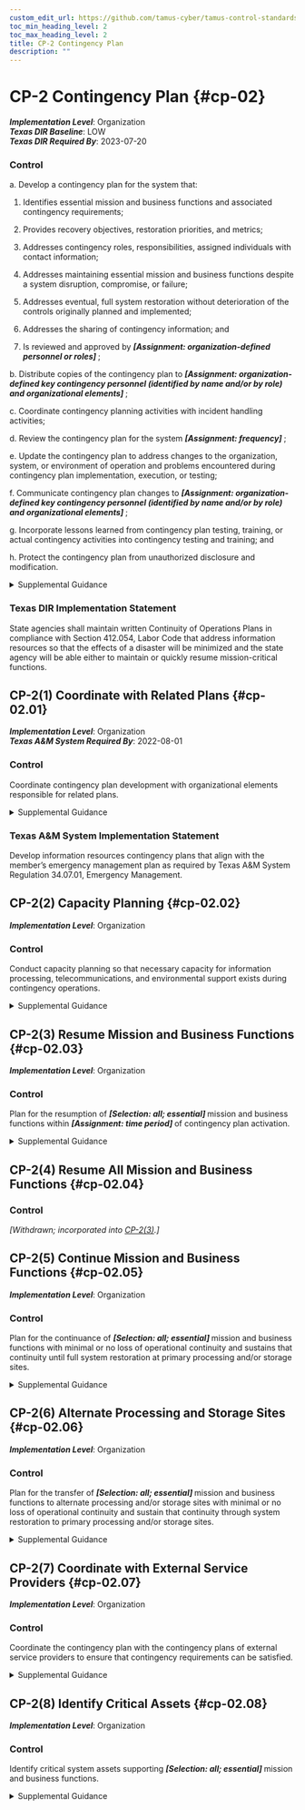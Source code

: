 ```yaml
---
custom_edit_url: https://github.com/tamus-cyber/tamus-control-standards/tree/main/content/tamus.edu/TAMUS_profile.xml
toc_min_heading_level: 2
toc_max_heading_level: 2
title: CP-2 Contingency Plan
description: ""
---
```


# CP-2 Contingency Plan {#cp-02}

_**Implementation Level**_: Organization\
_**Texas DIR Baseline**_: LOW\
_**Texas DIR Required By**_: 2023-07-20

### Control



a. Develop a contingency plan for the system that:

1. Identifies essential mission and business functions and associated contingency requirements;

2. Provides recovery objectives, restoration priorities, and metrics;

3. Addresses contingency roles, responsibilities, assigned individuals with contact information;

4. Addresses maintaining essential mission and business functions despite a system disruption, compromise, or failure;

5. Addresses eventual, full system restoration without deterioration of the controls originally planned and implemented;

6. Addresses the sharing of contingency information; and

7. Is reviewed and approved by <strong title="cp-2_prm_1"> <em>[Assignment: organization-defined personnel or roles]</em> </strong>;

b. Distribute copies of the contingency plan to <strong title="cp-2_prm_2"> <em>[Assignment: organization-defined key contingency personnel (identified by name and/or by role) and organizational elements]</em> </strong>;

c. Coordinate contingency planning activities with incident handling activities;

d. Review the contingency plan for the system <strong title="cp-02_odp.05"> <em>[Assignment: frequency]</em> </strong>;

e. Update the contingency plan to address changes to the organization, system, or environment of operation and problems encountered during contingency plan implementation, execution, or testing;

f. Communicate contingency plan changes to <strong title="cp-2_prm_4"> <em>[Assignment: organization-defined key contingency personnel (identified by name and/or by role) and organizational elements]</em> </strong>;

g. Incorporate lessons learned from contingency plan testing, training, or actual contingency activities into contingency testing and training; and

h. Protect the contingency plan from unauthorized disclosure and modification.


<details><summary>Supplemental Guidance</summary>Contingency planning for systems is part of an overall program for achieving continuity of operations for organizational mission and business functions. Contingency planning addresses system restoration and implementation of alternative mission or business processes when systems are compromised or breached. Contingency planning is considered throughout the system development life cycle and is a fundamental part of the system design. Systems can be designed for redundancy, to provide backup capabilities, and for resilience. Contingency plans reflect the degree of restoration required for organizational systems since not all systems need to fully recover to achieve the level of continuity of operations desired. System recovery objectives reflect applicable laws, executive orders, directives, regulations, policies, standards, guidelines, organizational risk tolerance, and system impact level.<br/><br/>Actions addressed in contingency plans include orderly system degradation, system shutdown, fallback to a manual mode, alternate information flows, and operating in modes reserved for when systems are under attack. By coordinating contingency planning with incident handling activities, organizations ensure that the necessary planning activities are in place and activated in the event of an incident. Organizations consider whether continuity of operations during an incident conflicts with the capability to automatically disable the system, as specified in [IR-4(5)](/catalog/ir/ir-04#ir-04.05) . Incident response planning is part of contingency planning for organizations and is addressed in the  (Incident Response) family.</details>

### Texas DIR Implementation Statement

State agencies shall maintain written Continuity of Operations Plans in compliance with Section 412.054, Labor Code that address information resources so that the effects of a disaster will be minimized and the state agency will be able either to maintain or quickly resume mission-critical functions.



## CP-2(1) Coordinate with Related Plans {#cp-02.01}

_**Implementation Level**_: Organization\
_**Texas A&M System Required By**_: 2022-08-01

### Control

Coordinate contingency plan development with organizational elements responsible for related plans.


<details><summary>Supplemental Guidance</summary>Plans that are related to contingency plans include Business Continuity Plans, Disaster Recovery Plans, Critical Infrastructure Plans, Continuity of Operations Plans, Crisis Communications Plans, Insider Threat Implementation Plans, Data Breach Response Plans, Cyber Incident Response Plans, Breach Response Plans, and Occupant Emergency Plans.</details>

### Texas A&M System Implementation Statement

Develop information resources contingency plans that align with the member’s emergency management plan as required by Texas A\&M System Regulation 34.07.01, Emergency Management.



## CP-2(2) Capacity Planning {#cp-02.02}

_**Implementation Level**_: Organization

### Control

Conduct capacity planning so that necessary capacity for information processing, telecommunications, and environmental support exists during contingency operations.


<details><summary>Supplemental Guidance</summary>Capacity planning is needed because different threats can result in a reduction of the available processing, telecommunications, and support services intended to support essential mission and business functions. Organizations anticipate degraded operations during contingency operations and factor the degradation into capacity planning. For capacity planning, environmental support refers to any environmental factor for which the organization determines that it needs to provide support in a contingency situation, even if in a degraded state. Such determinations are based on an organizational assessment of risk, system categorization (impact level), and organizational risk tolerance.</details>


## CP-2(3) Resume Mission and Business Functions {#cp-02.03}

_**Implementation Level**_: Organization

### Control

Plan for the resumption of <strong title="cp-02.03_odp.01"> <em>[Selection: all; essential]</em> </strong> mission and business functions within <strong title="cp-02.03_odp.02"> <em>[Assignment: time period]</em> </strong> of contingency plan activation.


<details><summary>Supplemental Guidance</summary>Organizations may choose to conduct contingency planning activities to resume mission and business functions as part of business continuity planning or as part of business impact analyses. Organizations prioritize the resumption of mission and business functions. The time period for resuming mission and business functions may be dependent on the severity and extent of the disruptions to the system and its supporting infrastructure.</details>


## CP-2(4) Resume All Mission and Business Functions {#cp-02.04}

### Control

<em>[Withdrawn; incorporated into [CP-2(3)](/catalog/cp/cp-02#cp-02.03).]</em>



## CP-2(5) Continue Mission and Business Functions {#cp-02.05}

_**Implementation Level**_: Organization

### Control

Plan for the continuance of <strong title="cp-02.05_odp"> <em>[Selection: all; essential]</em> </strong> mission and business functions with minimal or no loss of operational continuity and sustains that continuity until full system restoration at primary processing and/or storage sites.


<details><summary>Supplemental Guidance</summary>Organizations may choose to conduct the contingency planning activities to continue mission and business functions as part of business continuity planning or business impact analyses. Primary processing and/or storage sites defined by organizations as part of contingency planning may change depending on the circumstances associated with the contingency.</details>


## CP-2(6) Alternate Processing and Storage Sites {#cp-02.06}

_**Implementation Level**_: Organization

### Control

Plan for the transfer of <strong title="cp-02.06_odp"> <em>[Selection: all; essential]</em> </strong> mission and business functions to alternate processing and/or storage sites with minimal or no loss of operational continuity and sustain that continuity through system restoration to primary processing and/or storage sites.


<details><summary>Supplemental Guidance</summary>Organizations may choose to conduct contingency planning activities for alternate processing and storage sites as part of business continuity planning or business impact analyses. Primary processing and/or storage sites defined by organizations as part of contingency planning may change depending on the circumstances associated with the contingency.</details>


## CP-2(7) Coordinate with External Service Providers {#cp-02.07}

_**Implementation Level**_: Organization

### Control

Coordinate the contingency plan with the contingency plans of external service providers to ensure that contingency requirements can be satisfied.


<details><summary>Supplemental Guidance</summary>When the capability of an organization to carry out its mission and business functions is dependent on external service providers, developing a comprehensive and timely contingency plan may become more challenging. When mission and business functions are dependent on external service providers, organizations coordinate contingency planning activities with the external entities to ensure that the individual plans reflect the overall contingency needs of the organization.</details>


## CP-2(8) Identify Critical Assets {#cp-02.08}

_**Implementation Level**_: Organization

### Control

Identify critical system assets supporting <strong title="cp-02.08_odp"> <em>[Selection: all; essential]</em> </strong> mission and business functions.


<details><summary>Supplemental Guidance</summary>Organizations may choose to identify critical assets as part of criticality analysis, business continuity planning, or business impact analyses. Organizations identify critical system assets so that additional controls can be employed (beyond the controls routinely implemented) to help ensure that organizational mission and business functions can continue to be conducted during contingency operations. The identification of critical information assets also facilitates the prioritization of organizational resources. Critical system assets include technical and operational aspects. Technical aspects include system components, information technology services, information technology products, and mechanisms. Operational aspects include procedures (i.e., manually executed operations) and personnel (i.e., individuals operating technical controls and/or executing manual procedures). Organizational program protection plans can assist in identifying critical assets. If critical assets are resident within or supported by external service providers, organizations consider implementing [CP-2(7)](/catalog/cp/cp-02#cp-02.07) as a control enhancement.</details>
